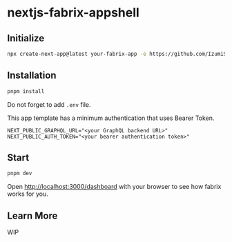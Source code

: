 # nextjs-fabrix-appshell

## Initialize

```bash
npx create-next-app@latest your-fabrix-app -e https://github.com/IzumiSy/nextjs-fabrix-appshell
```

## Installation

```bash
pnpm install
```

Do not forget to add `.env` file.

This app template has a minimum authentication that uses Bearer Token.

```
NEXT_PUBLIC_GRAPHQL_URL="<your GraphQL backend URL>"
NEXT_PUBLIC_AUTH_TOKEN="<your bearer authentication token>"
```

## Start

```bash
pnpm dev
```

Open [http://localhost:3000/dashboard](http://localhost:3000/dashboard) with your browser to see how fabrix works for you.

## Learn More

WIP

